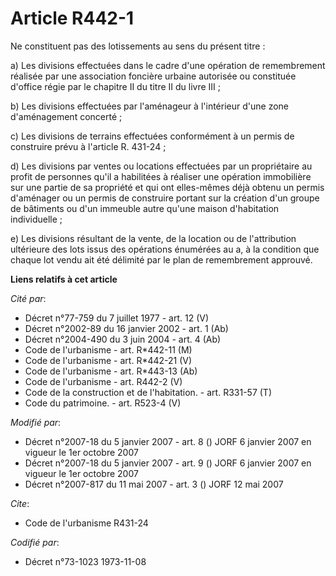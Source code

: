 # Article R442-1

Ne constituent pas des lotissements au sens du présent titre :

a) Les divisions effectuées dans le cadre d'une opération de remembrement réalisée par une association foncière urbaine
autorisée ou constituée d'office régie par le chapitre II du titre II du livre III ;

b) Les divisions effectuées par l'aménageur à l'intérieur d'une zone d'aménagement concerté ;

c) Les divisions de terrains effectuées conformément à un permis de construire prévu à l'article R. 431-24 ;

d) Les divisions par ventes ou locations effectuées par un propriétaire au profit de personnes qu'il a habilitées à réaliser
une opération immobilière sur une partie de sa propriété et qui ont elles-mêmes déjà obtenu un permis d'aménager ou un permis
de construire portant sur la création d'un groupe de bâtiments ou d'un immeuble autre qu'une maison d'habitation
individuelle ;

e) Les divisions résultant de la vente, de la location ou de l'attribution ultérieure des lots issus des opérations énumérées
au a, à la condition que chaque lot vendu ait été délimité par le plan de remembrement approuvé.

**Liens relatifs à cet article**

_Cité par_:

  - Décret n°77-759 du 7 juillet 1977 - art. 12 (V)
  - Décret n°2002-89 du 16 janvier 2002 - art. 1 (Ab)
  - Décret n°2004-490 du 3 juin 2004 - art. 4 (Ab)
  - Code de l'urbanisme - art. R*442-11 (M)
  - Code de l'urbanisme - art. R*442-21 (V)
  - Code de l'urbanisme - art. R*443-13 (Ab)
  - Code de l'urbanisme - art. R442-2 (V)
  - Code de la construction et de l'habitation. - art. R331-57 (T)
  - Code du patrimoine. - art. R523-4 (V)

_Modifié par_:

  - Décret n°2007-18 du 5 janvier 2007 - art. 8 () JORF 6 janvier 2007 en vigueur le 1er octobre 2007
  - Décret n°2007-18 du 5 janvier 2007 - art. 9 () JORF 6 janvier 2007 en vigueur le 1er octobre 2007
  - Décret n°2007-817 du 11 mai 2007 - art. 3 () JORF 12 mai 2007

_Cite_:

  - Code de l'urbanisme R431-24

_Codifié par_:

  - Décret n°73-1023 1973-11-08
